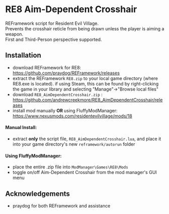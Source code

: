 # RE8 Aim-Dependent Crosshair
REFramework script for Resident Evil Village.  
Prevents the crosshair reticle from being drawn unless the player is aiming a weapon.  
First and Third-Person perspective supported.

## Installation
- download REFramework for RE8: https://github.com/praydog/REFramework/releases
- extract the REFramework `RE8.zip` to your local game directory (where RE8.exe is located). if using Steam, this can be found by right-clicking the game in your library and selecting "Manage"->"Browse local files"
- download `RE8_AimDependentCrosshair.zip` : https://github.com/andrewcreekmore/RE8_AimDependentCrosshair/releases
- install mod manually <strong> OR </strong> using FluffyModManager: https://www.nexusmods.com/residentevilvillage/mods/18


#### Manual Install:
- extract <strong>only</strong> the script file, `RE8_AimDependentCrosshair.lua`, and place it into your game directory's new `reframework/autorun` folder

#### Using FluffyModManager:
- place the entire .zip file into `ModManager\Games\RE8\Mods`
- toggle on/off Aim-Dependent Crosshair from the mod manager's GUI menu

## Acknowledgements
- praydog for both REFramework and assistance

